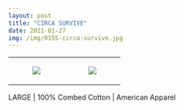 ```yaml
---
layout: post
title: "CIRCA SURVIVE"
date: 2021-01-27
img: /img/0155-circa-survive.jpg
---
```




<table style="width:100%;"><tr><td style="vertical-align:top;">
      <figure class="tmblr-full" data-orig-height="2048" data-orig-width="1365" data-orig-src="https://concertshirts.netlify.app/shirts/0155/0155-01.jpg"><img src="https://64.media.tumblr.com/438b8d9c533259330cf83a781b90bf20/5ba75751bdffd539-4f/s540x810/a53a205909a6971aa99e49fe00a00e3e2dbcdf26.jpg" data-orig-height="2048" data-orig-width="1365" data-orig-src="https://concertshirts.netlify.app/shirts/0155/0155-01.jpg"/></figure></td>
    <td style="vertical-align:top;">
      <figure class="tmblr-full" data-orig-height="2048" data-orig-width="1365" data-orig-src="https://concertshirts.netlify.app/shirts/0155/0155-02.jpg"><img src="https://64.media.tumblr.com/e01b22241bd74e646eadb1059d69739d/5ba75751bdffd539-70/s540x810/3f06fadfff68d6cf5dbb2a096c8bbb77e9ce9918.jpg" data-orig-height="2048" data-orig-width="1365" data-orig-src="https://concertshirts.netlify.app/shirts/0155/0155-02.jpg"/></figure></td>
  </tr></table><p>
  LARGE | 100% Combed Cotton | American Apparel
</p>

